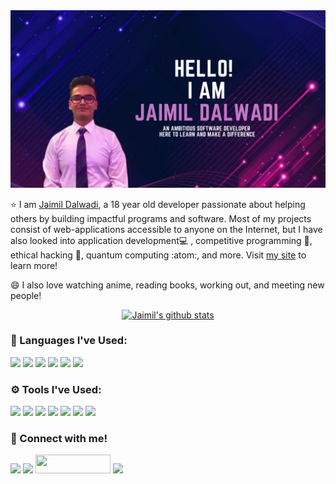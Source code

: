<img src = "Jaimil Dalwadi.png"/>

⭐️ I am [Jaimil Dalwadi](https://github.com/theDe-bugger/), a 18 year old developer passionate about helping others by building impactful programs and software. Most of my projects consist of web-applications accessible to anyone on the Internet, but I have also looked into application development💻 , competitive programming 🥇, ethical hacking 🤺, quantum computing :atom:, and more. Visit [my site](https://jaimildalwadi.tech) to learn more!

😄 I also love watching anime, reading books, working out, and meeting new people!

<p align="center"><a href="https://github.com/anuraghazra/github-readme-stats"><img src="https://github-readme-stats.vercel.app/api?username=theDe-bugger&amp;bg_color=000000&amp;text_color=ff5bff&amp;title_color=9e2eff" alt="Jaimil&#39;s github stats"></a></p>

### 🚀 Languages I've Used: 
<img src = "https://img.shields.io/badge/Python-3776AB?style=for-the-badge&logo=python&logoColor=white"> <img src = "https://img.shields.io/badge/Java-ED8B00?style=for-the-badge&logo=java&logoColor=white"> <img src = "https://img.shields.io/badge/HTML5-E34F26?style=for-the-badge&logo=html5&logoColor=white"> <img src = "https://img.shields.io/badge/CSS3-1572B6?style=for-the-badge&logo=css3&logoColor=white"> <img src = "https://img.shields.io/badge/JavaScript-323330?style=for-the-badge&logo=javascript&logoColor=F7DF1E"> <img src = "https://img.shields.io/badge/React-20232A?style=for-the-badge&logo=react&logoColor=61DAFB">

### ⚙️ Tools I've Used:
<img src = "https://img.shields.io/badge/Git-F05032?style=for-the-badge&logo=git&logoColor=white"> <img src = "https://img.shields.io/badge/Visual_Studio_Code-0078D4?style=for-the-badge&logo=visual%20studio%20code&logoColor=white"> <img src = "https://img.shields.io/badge/firebase-ffca28?style=for-the-badge&logo=firebase&logoColor=white"> <img src = "https://img.shields.io/badge/Microsoft_Azure-0089D6?style=for-the-badge&logo=microsoft-azure&logoColor=white"> <img src = "https://img.shields.io/badge/Material--UI-0081CB?style=for-the-badge&logo=material-ui&logoColor=white"> <img src = "https://img.shields.io/badge/conda-342B029.svg?&style=for-the-badge&logo=anaconda&logoColor=white"> <img src = "https://img.shields.io/badge/Jupyter-F37626.svg?&style=for-the-badge&logo=Jupyter&logoColor=white"> 

### 🤝 Connect with me!<br>
  <a href="https://www.linkedin.com/in/jaimil-dalwadi/" alt="Linkedin"><img src="https://img.shields.io/badge/LinkedIn-0077B5?style=for-the-badge&logo=linkedin&logoColor=white"></a> <a href="https://www.instagram.com/jaimil.d" alt="Instagram"><img src="https://img.shields.io/badge/Instagram-E4405F?style=for-the-badge&logo=instagram&logoColor=white"></a> <a href="https://devpost.com/theDebugger/" alt="Devpost"><img src="https://logo-logos.com/wp-content/uploads/2016/10/Devpost_logo_image_picture.png" height = "30" width = "120"></a> <a href="mailto:jaimildalwadi2003@gmail.com" alt="Contact me"><img src="https://img.shields.io/badge/Gmail-D14836?style=for-the-badge&logo=gmail&logoColor=white">

